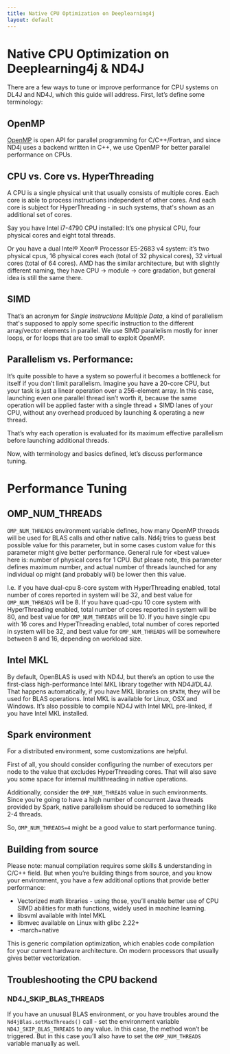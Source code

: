 ```yaml
---
title: Native CPU Optimization on Deeplearning4j
layout: default
---
```


# Native CPU Optimization on Deeplearning4j & ND4J

There are a few ways to tune or improve performance for CPU systems on DL4J and ND4J, which this guide will address. First, let’s define some terminology:

## OpenMP

[OpenMP](http://openmp.org/wp/) is open API for parallel programming for C/C++/Fortran, and since ND4j uses a backend written in C++, we use OpenMP for better parallel performance on CPUs.

## CPU vs. Core vs. HyperThreading

A CPU is a single physical unit that usually consists of multiple cores. Each core is able to process instructions independent of other cores. And each core is subject for HyperThreading - in such systems, that's shown as an additional set of cores. 

Say you have Intel i7-4790 CPU installed: It’s one physical CPU, four physical cores and eight total threads. 

Or you have a dual Intel® Xeon® Processor E5-2683 v4 system: it’s two physical cpus, 16 physical cores each (total of 32 physical cores), 32 virtual cores (total of 64 cores). AMD has the similar architecture, but with slightly different naming, they have CPU -> module -> core gradation, but general idea is still the same there.

## SIMD

That’s an acronym for *Single Instructions Multiple Data*, a kind of parallelism that's supposed to apply some specific instruction to the different array/vector elements in parallel. We use SIMD parallelism mostly for inner loops, or for loops that are too small to exploit OpenMP.

## Parallelism vs. Performance:

It’s quite possible to have a system so powerful it becomes a bottleneck for itself if you don’t limit parallelism. Imagine you have a 20-core CPU, but your task is just a linear operation over a 256-element array. In this case, launching even one parallel thread isn’t worth it, because the same operation will be applied faster with a single thread + SIMD lanes of your CPU, without any overhead produced by launching & operating a new thread. 

That’s why each operation is evaluated for its maximum effective parallelism before launching additional threads.

Now, with terminology and basics defined, let’s discuss performance tuning.

# Performance Tuning

## OMP_NUM_THREADS

`OMP_NUM_THREADS` environment variable defines, how many OpenMP threads will be used for BLAS calls and other native calls. Nd4j tries to guess best possible value for this parameter, but in some cases custom value for this parameter might give better performance. General rule for «best value» here is: number of physical cores for 1 CPU. But please note, this parameter defines maximum number, and actual number of threads launched for any individual op might (and probably will) be lower then this value.

I.e. if you have dual-cpu 8-core system with HyperThreading enabled, total number of cores reported in system will be 32, and best value for `OMP_NUM_THREADS` will be 8.
If you have quad-cpu 10 core system with HyperThreading enabled, total number of cores reported in system will be 80, and best value for `OMP_NUM_THREADS` will be 10.
If you have single cpu with 16 cores and HyperThreading enabled, total number of cores reported in system will be 32, and best value for `OMP_NUM_THREADS` will be somewhere between 8 and 16, depending on workload size.

## Intel MKL

By default, OpenBLAS is used with ND4J, but there’s an option to use the first-class high-performance Intel MKL library together with ND4J/DL4J. That happens automatically, if you have MKL libraries on `$PATH`, they will be used for BLAS operations. Intel MKL is available for Linux, OSX and Windows. It’s also possible to compile ND4J with Intel MKL pre-linked, if you have Intel MKL installed.

## Spark environment

For a distributed environment, some customizations are helpful. 

First of all, you should consider configuring the number of executors per node to the value that excludes HyperThreading cores. That will also save you some space for internal multithreading in native operations. 

Additionally, consider the `OMP_NUM_THREADS` value in such environments. Since you’re going to have a high number of concurrent Java threads provided by Spark, native parallelism should be reduced to something like 2-4 threads. 

So, `OMP_NUM_THREADS=4` might be a good value to start performance tuning. 

## Building from source

Please note: manual compilation requires some skills & understanding in C/C++ field. But when you’re building things from source, and you know your environment, you have a few additional options that provide better performance:

* Vectorized math libraries - using those, you’ll enable better use of CPU SIMD abilities for math functions, widely used in machine learning.
* libsvml available with Intel MKL
* libmvec available on Linux with glibc 2.22+
* -march=native

This is generic compilation optimization, which enables code compilation for your current hardware architecture. On modern processors that usually gives better vectorization.

## Troubleshooting the CPU backend

### ND4J_SKIP_BLAS_THREADS

If you have an unusual BLAS environment, or you have troubles around the `Nd4jBlas.setMaxThreads()` call - set the environment variable  `ND4J_SKIP_BLAS_THREADS` to any value. In this case, the method won’t be triggered. But in this case you’ll also have to set the  `OMP_NUM_THREADS` variable manually as well.
